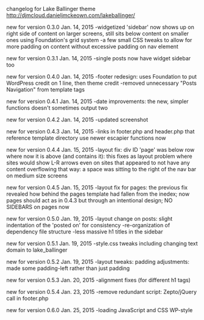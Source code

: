 changelog for Lake Ballinger theme http://djmcloud.danieljmckeown.com/lakeballinger/

new for version 0.3.0
Jan. 14, 2015
-widgetized 'sidebar' now shows up on right side of content on larger screens,
	still sits below content on smaller ones using Foundation's grid system
-a few small CSS tweaks to allow for more padding on content without excessive
	padding on nav element

new for version 0.3.1
Jan. 14, 2015
-single posts now have widget sidebar too

new for version 0.4.0
Jan. 14, 2015
-footer redesign: uses Foundation to put WordPress credit on 1 line, then theme credit
-removed unnecessary "Posts Navigation" from template tags

new for version 0.4.1
Jan. 14, 2015
-date improvements: the new, simpler functions doesn't sometimes output two

new for version 0.4.2
Jan. 14, 2015
-updated screenshot

new for version 0.4.3
Jan. 14, 2015
-links in footer.php and header.php that reference template directory use newer escapier functions now

new for version 0.4.4
Jan. 15, 2015
-layout fix: div ID 'page' was below row where now it is above (and contains it):
	this fixes as layout problem where sites would show L-R arrows even on sites
	that appeared to not have any content overflowing that way: a space was sitting
	to the right of the nav bar on medium size screens

new for version 0.4.5
Jan. 15, 2015
-layout fix for pages: the previous fix revealed how behind the pages template had fallen from the inedex;
	now pages should act as in 0.4.3 but through an intentional design;
	NO SIDEBARS on pages now

new for version 0.5.0
Jan. 19, 2015
-layout change on posts: slight indentation of the 'posted on' for consistency
-re-organization of dependency file structure
-less massive h1 titles in the sidebar

new for version 0.5.1
Jan. 19, 2015
-style.css tweaks including changing text domain to lake_ballinger

new for version 0.5.2
Jan. 19, 2015
-layout tweaks: padding adjustments: made some padding-left rather than just padding

new for version 0.5.3
Jan. 20, 2015
-alignment fixes (for different h1 tags)

new for version 0.5.4
Jan. 23, 2015
-remove redundant script: Zepto/jQuery call in footer.php

new for version 0.6.0
Jan. 25, 2015
-loading JavaScript and CSS WP-style
